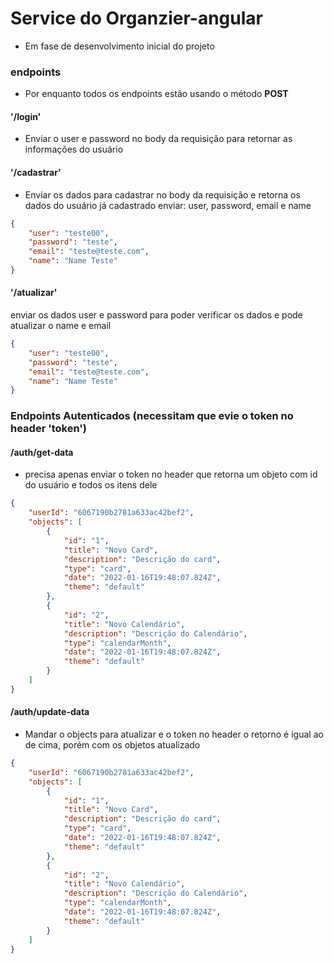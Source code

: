 # Service do Organzier-angular

- Em fase de desenvolvimento inicial do projeto

### endpoints
- Por enquanto todos os endpoints estão usando o método **POST**

#### '/login'
- Enviar o user e password no body da requisição para retornar as informações do usuário

#### '/cadastrar'
- Enviar os dados para cadastrar no body da requisição e retorna os dados do usuário já cadastrado
enviar: user, password, email e name
```json
{
	"user": "teste00",
	"password": "teste",
	"email": "teste@teste.com",
	"name": "Name Teste"
}
```

#### '/atualizar'
enviar os dados user e password para poder verificar os dados e pode atualizar o name e email

```json
{
	"user": "teste00",
	"password": "teste",
	"email": "teste@teste.com",
	"name": "Name Teste"
}
```

### Endpoints Autenticados (necessitam que evie o token no header 'token')

#### /auth/get-data

- precisa apenas enviar o token no header que retorna um objeto com id do usuário e todos os itens dele

```json
{
	"userId": "6067190b2781a633ac42bef2",
	"objects": [
		{
			"id": "1",
			"title": "Novo Card",
			"description": "Descrição do card",
			"type": "card",
			"date": "2022-01-16T19:48:07.824Z",
			"theme": "default"
		},
		{
			"id": "2",
			"title": "Novo Calendário",
			"description": "Descrição do Calendário",
			"type": "calendarMonth",
			"date": "2022-01-16T19:48:07.824Z",
			"theme": "default"
		}
	]
}
```

#### /auth/update-data

- Mandar o objects para atualizar e o token no header o retorno é igual ao de cima, porém com os objetos atualizado

```json
{
	"userId": "6067190b2781a633ac42bef2",
	"objects": [
		{
			"id": "1",
			"title": "Novo Card",
			"description": "Descrição do card",
			"type": "card",
			"date": "2022-01-16T19:48:07.824Z",
			"theme": "default"
		},
		{
			"id": "2",
			"title": "Novo Calendário",
			"description": "Descrição do Calendário",
			"type": "calendarMonth",
			"date": "2022-01-16T19:48:07.824Z",
			"theme": "default"
		}
	]
}
```